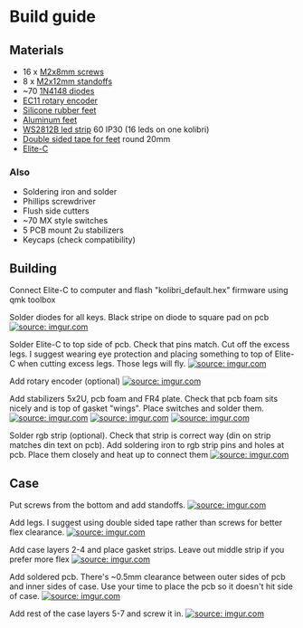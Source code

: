 # Build guide

## Materials
- 16 x [M2x8mm screws](https://www.aliexpress.com/item/32870342767.html?spm=a2g0s.9042311.0.0.52114c4dn6suyl)
- 8 x [M2x12mm standoffs](https://www.aliexpress.com/item/1005001478301407.html?spm=a2g0s.9042311.0.0.52114c4dn6suyl)
- ~70 [1N4148 diodes](https://www.aliexpress.com/item/2025724181.html?spm=a2g0s.9042311.0.0.52114c4d259Ayp)
- [EC11 rotary encoder](https://www.aliexpress.com/item/10000056483250.html?spm=a2g0s.9042311.0.0.52114c4dn6suyl)
- [Silicone rubber feet](https://www.aliexpress.com/item/4000439059508.html?spm=a2g0s.9042311.0.0.52114c4dn6suyl)
- [Aluminum feet](https://www.aliexpress.com/item/32947889825.html?spm=a2g0s.9042311.0.0.52114c4dn6suyl)
- [WS2812B led strip](https://www.aliexpress.com/item/32682015405.html?spm=a2g0s.9042311.0.0.52114c4dn6suyl) 60 IP30 (16 leds on one kolibri) 
- [Double sided tape for feet](https://www.aliexpress.com/item/1005001401843627.html?spm=a2g0s.9042311.0.0.52114c4dn6suyl) round 20mm
- [Elite-C](https://deskthority.net/wiki/Elite-C)

### Also
- Soldering iron and solder
- Phillips screwdriver
- Flush side cutters
- ~70 MX style switches
- 5 PCB mount 2u stabilizers
- Keycaps (check compatibility)

## Building

Connect Elite-C to computer and flash "kolibri_default.hex" firmware using qmk toolbox

Solder diodes for all keys. Black stripe on diode to square pad on pcb
<a href="https://imgur.com/B3Za0va"><img src="https://i.imgur.com/B3Za0va.jpg" title="source: imgur.com" /></a>

Solder Elite-C to top side of pcb. Check that pins match. Cut off the excess legs. 
I suggest wearing eye protection and placing something to top of Elite-C when cutting excess legs. Those legs will fly.
<a href="https://imgur.com/3hRq8Ik"><img src="https://i.imgur.com/3hRq8Ik.jpg" title="source: imgur.com" /></a>

Add rotary encoder (optional)
<a href="https://imgur.com/TNAs7En"><img src="https://i.imgur.com/TNAs7En.jpg" title="source: imgur.com" /></a>

Add stabilizers 5x2U, pcb foam and FR4 plate. Check that pcb foam sits nicely and is top of gasket "wings". Place switches and solder them.
<a href="https://imgur.com/5Xc3GtY"><img src="https://i.imgur.com/5Xc3GtY.jpg" title="source: imgur.com" /></a>
<a href="https://imgur.com/O1NoN6L"><img src="https://i.imgur.com/O1NoN6L.jpg" title="source: imgur.com" /></a>
<a href="https://imgur.com/JhvSGWG"><img src="https://i.imgur.com/JhvSGWG.jpg" title="source: imgur.com" /></a>

Solder rgb strip (optional). Check that strip is correct way (din on strip matches din text on pcb). Add soldering iron to rgb strip pins and holes at pcb. Place them closely and heat up to connect them
<a href="https://imgur.com/yCE28Dx"><img src="https://i.imgur.com/yCE28Dx.jpg" title="source: imgur.com" /></a>

## Case

Put screws from the bottom and add standoffs. 
<a href="https://imgur.com/UYnJwfV"><img src="https://i.imgur.com/UYnJwfV.jpg" title="source: imgur.com" /></a>

Add legs. I suggest using double sided tape rather than screws for better flex clearance.
<a href="https://imgur.com/Va0qu77"><img src="https://i.imgur.com/Va0qu77.jpg" title="source: imgur.com" /></a>

Add case layers 2-4 and place gasket strips. Leave out middle strip if you prefer more flex
<a href="https://imgur.com/aQx9FSN"><img src="https://i.imgur.com/aQx9FSN.jpg" title="source: imgur.com" /></a>

Add soldered pcb. There's ~0.5mm clearance between outer sides of pcb and inner sides of case. Use your time to place the pcb so it doesn't hit side of case.
<a href="https://imgur.com/JhvSGWG"><img src="https://i.imgur.com/JhvSGWG.jpg" title="source: imgur.com" /></a>

Add rest of the case layers 5-7 and screw it in.
<a href="https://imgur.com/aYyIyYg"><img src="https://i.imgur.com/aYyIyYg.jpg" title="source: imgur.com" /></a>

